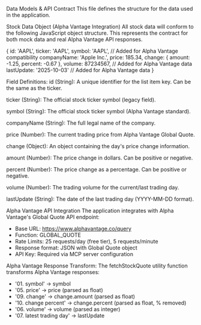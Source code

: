 Data Models & API Contract
This file defines the structure for the data used in the application.

Stock Data Object (Alpha Vantage Integration)
All stock data will conform to the following JavaScript object structure. This represents the contract for both mock data and real Alpha Vantage API responses.

{
  id: 'AAPL',
  ticker: 'AAPL', 
  symbol: 'AAPL',           // Added for Alpha Vantage compatibility
  companyName: 'Apple Inc.',
  price: 185.34,
  change: {
    amount: -1.25,
    percent: -0.67
  },
  volume: 87234567,         // Added for Alpha Vantage data
  lastUpdate: '2025-10-03'  // Added for Alpha Vantage data
}

Field Definitions:
id (String): A unique identifier for the list item key. Can be the same as the ticker.

ticker (String): The official stock ticker symbol (legacy field).

symbol (String): The official stock ticker symbol (Alpha Vantage standard).

companyName (String): The full legal name of the company.

price (Number): The current trading price from Alpha Vantage Global Quote.

change (Object): An object containing the day's price change information.

amount (Number): The price change in dollars. Can be positive or negative.

percent (Number): The price change as a percentage. Can be positive or negative.

volume (Number): The trading volume for the current/last trading day.

lastUpdate (String): The date of the last trading day (YYYY-MM-DD format).

Alpha Vantage API Integration
The application integrates with Alpha Vantage's Global Quote API endpoint:
- Base URL: https://www.alphavantage.co/query
- Function: GLOBAL_QUOTE
- Rate Limits: 25 requests/day (free tier), 5 requests/minute
- Response format: JSON with Global Quote object
- API Key: Required via MCP server configuration

Alpha Vantage Response Transform:
The fetchStockQuote utility function transforms Alpha Vantage responses:
- '01. symbol' → symbol
- '05. price' → price (parsed as float)
- '09. change' → change.amount (parsed as float)
- '10. change percent' → change.percent (parsed as float, % removed)
- '06. volume' → volume (parsed as integer)
- '07. latest trading day' → lastUpdate